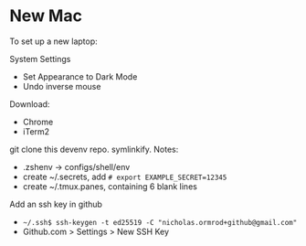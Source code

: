 # New Mac

To set up a new laptop:

System Settings
- Set Appearance to Dark Mode
- Undo inverse mouse

Download:
- Chrome
- iTerm2

git clone this devenv repo. symlinkify. Notes:
- .zshenv -> configs/shell/env
- create ~/.secrets, add `# export EXAMPLE_SECRET=12345`
- create ~/.tmux.panes, containing 6 blank lines

Add an ssh key in github
- `~/.ssh$ ssh-keygen -t ed25519 -C "nicholas.ormrod+github@gmail.com"`
- Github.com > Settings > New SSH Key
